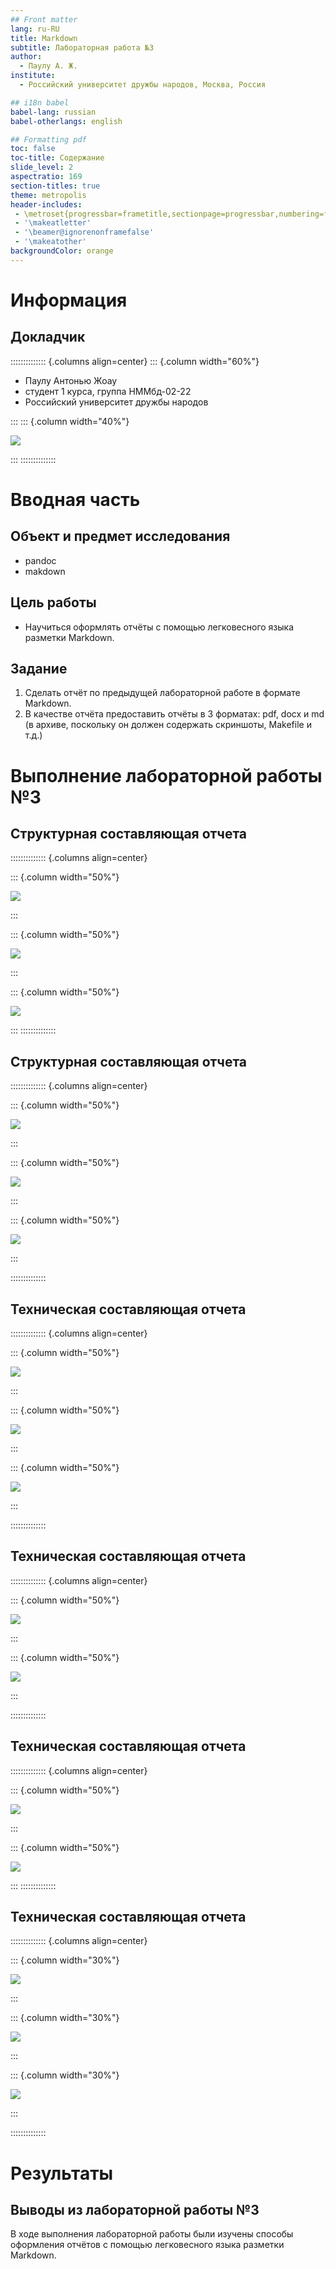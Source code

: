 ```yaml
---
## Front matter
lang: ru-RU
title: Markdown
subtitle: Лабораторная работа №3
author:
  - Паулу А. Ж.
institute:
  - Российский университет дружбы народов, Москва, Россия

## i18n babel
babel-lang: russian
babel-otherlangs: english

## Formatting pdf
toc: false
toc-title: Содержание
slide_level: 2
aspectratio: 169
section-titles: true
theme: metropolis
header-includes:
 - \metroset{progressbar=frametitle,sectionpage=progressbar,numbering=fraction}
 - '\makeatletter'
 - '\beamer@ignorenonframefalse'
 - '\makeatother'
backgroundColor: orange
---
```




# Информация

## Докладчик

:::::::::::::: {.columns align=center}
::: {.column width="60%"}

  * Паулу Антонью Жоау
  * студент 1 курса, группа НММбд-02-22
  * Российский университет дружбы народов

:::
::: {.column width="40%"}

![](./image/1.jpg)

:::
::::::::::::::
# Вводная часть

## Объект и предмет исследования

- pandoc
- makdown


## Цель работы

- Научиться оформлять отчёты с помощью легковесного языка разметки Markdown.


## Задание
1. Сделать отчёт по предыдущей лабораторной работе в формате Markdown.
2. В качестве отчёта предоставить отчёты в 3 форматах: pdf, docx и md (в архиве,
поскольку он должен содержать скриншоты, Makefile и т.д.)


# Выполнение лабораторной работы №3

## Структурная составляющая отчета

:::::::::::::: {.columns align=center}

::: {.column width="50%"}

![](./image/1.png)

:::


::: {.column width="50%"}

![](./image/2.png)

:::

::: {.column width="50%"}

![](./image/3.png)

:::
::::::::::::::



## Структурная составляющая отчета

:::::::::::::: {.columns align=center}

::: {.column width="50%"}

![](./image/4.png)

:::

::: {.column width="50%"}

![](./image/5.png)

:::

::: {.column width="50%"}

![](./image/6.png)

:::

::::::::::::::


## Техническая составляющая отчета

:::::::::::::: {.columns align=center}

::: {.column width="50%"}

![](./image/7.png)

:::

::: {.column width="50%"}

![](./image/8.png)

:::

::: {.column width="50%"}

![](./image/9.png)

:::


::::::::::::::

## Техническая составляющая отчета


:::::::::::::: {.columns align=center}

::: {.column width="50%"}

![](./image/3.png)

:::

::: {.column width="50%"}

![](./image/4.png)

:::


::::::::::::::


## Техническая составляющая отчета

:::::::::::::: {.columns align=center}


::: {.column width="50%"}

![](./image/10.png)

:::

::: {.column width="50%"}

![](./image/11.png)

:::
::::::::::::::

## Техническая составляющая отчета

:::::::::::::: {.columns align=center}


::: {.column width="30%"}

![](./image/12.png)

:::

::: {.column width="30%"}

![](./image/13.png)

:::

::: {.column width="30%"}

![](./image/14.png)

:::

::::::::::::::

# Результаты

## Выводы из лабораторной работы №3

В ходе выполнения лабораторной работы были изучены способы оформления отчётов с помощью легковесного языка разметки Markdown.






